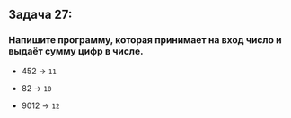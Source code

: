## Задача 27: 
### Напишите программу, которая принимает на вход число и выдаёт сумму цифр в числе.

* 452 -> ` 11 `

* 82 -> ` 10 `

* 9012 -> ` 12 `
